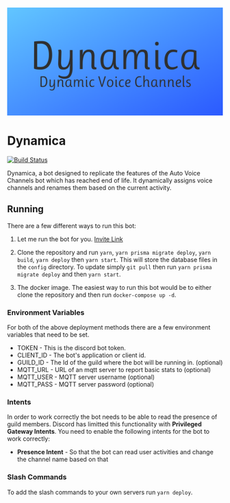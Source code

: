 ![Sapphire Logo](https://raw.githubusercontent.com/DynamicaBot/Dynamica/master/assets/DynamicaBanner.png)

# Dynamica

[![Build Status](https://ci.sebasptsch.dev/api/badges/DynamicaBot/Dynamica/status.svg)](https://ci.sebasptsch.dev/DynamicaBot/Dynamica)

Dynamica, a bot designed to replicate the features of the Auto Voice Channels bot which has reached end of life. It dynamically assigns voice channels and renames them based on the current activity.

## Running

There are a few different ways to run this bot:

1. Let me run the bot for you. [Invite Link](https://discord.com/api/oauth2/authorize?client_id=916643283118198804&permissions=8&scope=bot%20applications.commands)

2. Clone the repository and run `yarn`, `yarn prisma migrate deploy`, `yarn build`, `yarn deploy` then `yarn start`. This will store the database files in the `config` directory. To update simply `git pull` then run `yarn prisma migrate deploy` and then `yarn start`.

3. The docker image. The easiest way to run this bot would be to either clone the repository and then run `docker-compose up -d`.

### Environment Variables

For both of the above deployment methods there are a few environment variables that need to be set.

- TOKEN - This is the discord bot token.
- CLIENT_ID - The bot's application or client id.
- GUILD_ID - The Id of the guild where the bot will be running in. (optional)
- MQTT_URL - URL of an mqtt server to report basic stats to (optional)
- MQTT_USER - MQTT server username (optional)
- MQTT_PASS - MQTT server password (optional)

### Intents

In order to work correctly the bot needs to be able to read the presence of guild members. Discord has limitted this functionality with **Privileged Gateway Intents**. You need to enable the following intents for the bot to work correctly:

- **Presence Intent** - So that the bot can read user activities and change the channel name based on that

### Slash Commands

To add the slash commands to your own servers run `yarn deploy`.
